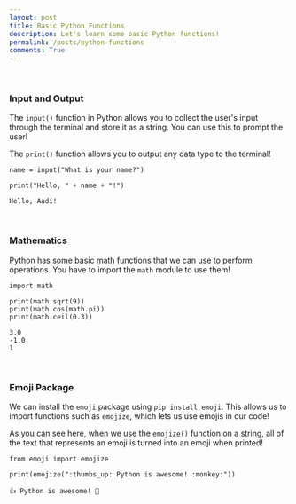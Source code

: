 ```yaml
---
layout: post
title: Basic Python Functions
description: Let's learn some basic Python functions!
permalink: /posts/python-functions
comments: True
---
```


<br>

### Input and Output

The `input()` function in Python allows you to collect the user's input through the terminal and store it as a string. You can use this to prompt the user!

The `print()` function allows you to output any data type to the terminal!


```
name = input("What is your name?")

print("Hello, " + name + "!")
```

    Hello, Aadi!


<br>

### Mathematics

Python has some basic math functions that we can use to perform operations. You have to import the `math` module to use them!


```
import math

print(math.sqrt(9))
print(math.cos(math.pi))
print(math.ceil(0.3))
```

    3.0
    -1.0
    1


<br>

### Emoji Package

We can install the `emoji` package using `pip install emoji`. This allows us to import functions such as `emojize`, which lets us use emojis in our code!

As you can see here, when we use the `emojize()` function on a string, all of the text that represents an emoji is turned into an emoji when printed!


```
from emoji import emojize

print(emojize(":thumbs_up: Python is awesome! :monkey:"))
```

    👍 Python is awesome! 🐒


